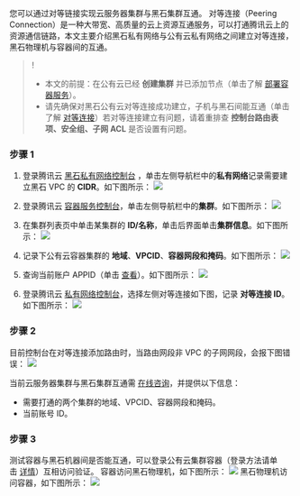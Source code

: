 您可以通过对等链接实现云服务器集群与黑石集群互通。
对等连接（Peering Connection）是一种大带宽、高质量的云上资源互通服务，可以打通腾讯云上的资源通信链路，本文主要介绍黑石私有网络与公有云私有网络之间建立对等连接，黑石物理机与容器间的互通。

>!
>- 本文的前提：在公有云已经 **创建集群** 并已添加节点（单击了解 [部署容器服务](https://cloud.tencent.com/document/product/457/11741)）。    
>- 请先确保对黑石公有云对等连接成功建立，子机与黑石间能互通（单击了解 [对等连接](https://cloud.tencent.com/document/product/553/18827)）若对等连接建立有问题，请着重排查 **控制台路由表项、安全组、子网 ACL** 是否设置有问题。

### 步骤 1
1. 登录腾讯云 [黑石私有网络控制台](https://console.cloud.tencent.com/vpcbm) ，单击左侧导航栏中的**私有网络**记录需要建立黑石 VPC 的 **CIDR**。如下图所示：
![](https://main.qcloudimg.com/raw/fb9cf542b35cdb84519d3ddf8e9a5a2b.png)

2. 登录腾讯云 [容器服务控制台](https://console.cloud.tencent.com/ccs)，单击左侧导航栏中的**集群**。如下图所示：
![](https://main.qcloudimg.com/raw/10579f61ea6bcaef710c4a2eb0cd1cd5.png)

3. 在集群列表页中单击某集群的 **ID/名称**，单击后界面单击**集群信息**。如下图所示：
![](https://main.qcloudimg.com/raw/f5ab6aee95475b305e5f4475ff30e990.png)
4. 记录下公有云容器集群的 **地域**、**VPCID**、**容器网段和掩码**。如下图所示：
![](https://main.qcloudimg.com/raw/d1bdf6b7523c1733f0fa4f69f7216942.png)

5.  查询当前账户 APPID（单击 [查看](https://console.cloud.tencent.com/developer)）。如下图所示：
![](https://main.qcloudimg.com/raw/23b5c2261e0db6a30d370a1bcff084fd.png)

6. 登录腾讯云 [私有网络控制台](https://console.cloud.tencent.com/vpc)，选择左侧对等连接如下图，记录 **对等连接 ID**。如下图所示：
![](https://main.qcloudimg.com/raw/9b7332af4bbc10a596c4a86ea05a8555.png)

### 步骤 2

目前控制台在对等连接添加路由时，当路由网段非 VPC 的子网网段，会报下图错误：
![](https://main.qcloudimg.com/raw/0e6e1022bb975efa15421c2c68fb9f23.png)


当前云服务器集群与黑石集群互通需 [在线咨询](https://console.cloud.tencent.com/workorder)，并提供以下信息：

- 需要打通的两个集群的地域、VPCID、容器网段和掩码。
- 当前账号 ID。


### 步骤 3
测试容器与黑石机器间是否能互通，可以登录公有云集群容器（登录方法请单击 [详情](https://cloud.tencent.com/document/product/457/9120)）互相访问验证。
容器访问黑石物理机，如下图所示：
![](https://main.qcloudimg.com/raw/d3e7c5f3727da77e3d4aa651528e20d0.png)
黑石物理机访问容器，如下图所示：
![](https://main.qcloudimg.com/raw/7149c5666c1101856f81b1cb469692cf.png)
